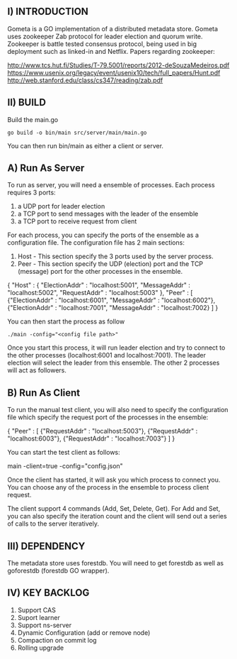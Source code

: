 
I) INTRODUCTION
---------------

Gometa is a GO implementation of a distributed metadata store. Gometa uses zookeeper Zab protocol for leader election and quorum write.  
Zookeeper is battle tested consensus protocol, being used in big deployment such as linked-in and Netflix.  Papers regarding zookeeper:

http://www.tcs.hut.fi/Studies/T-79.5001/reports/2012-deSouzaMedeiros.pdf
https://www.usenix.org/legacy/event/usenix10/tech/full_papers/Hunt.pdf
http://web.stanford.edu/class/cs347/reading/zab.pdf

II) BUILD
---------

Build the main.go

	go build -o bin/main src/server/main/main.go

You can then run bin/main as either a client or server. 

A) Run As Server
----------------

To run as server, you will need a ensemble of processes.   Each process requires 3 ports:
1) a UDP port for leader election
2) a TCP port to send messages with the leader of the ensemble
3) a TCP port to receive request from client

For each process, you can specify the ports of the ensemble as a configuration file.  The configuration file has 2 main sections:
1) Host - This section specify the 3 ports used by the server process.
2) Peer - This section specify the UDP (election) port and the TCP (message) port for the other processes in the ensemble.  

{
    "Host" : {
	       	"ElectionAddr" : "localhost:5001",
	        "MessageAddr"  : "localhost:5002",
	        "RequestAddr"  : "localhost:5003"
		    },
    "Peer" : [
	        {"ElectionAddr" : "localhost:6001",
	         "MessageAddr"  : "localhost:6002"},
            {"ElectionAddr" : "localhost:7001",
		     "MessageAddr"  : "localhost:7002}
     ]
}

You can then start the process as follow

	./main -config="<config file path>"

Once you start this process, it will run leader election and try to connect to the other processes (localhost:6001 and localhost:7001).  The leader
election will select the leader from this ensemble.   The other 2 processes will act as followers.

B) Run As Client
----------------

To run the manual test client, you will also need to specify the configuration file which specify the request port of the processes in the ensemble:

{
    "Peer" : [
	       	{"RequestAddr" : "localhost:5003"},
		    {"RequestAddr" : "localhost:6003"},
		    {"RequestAddr" : "localhost:7003"}
    ]
}

You can start the test client as follows:

main -client=true -config="config.json"

Once the client has started, it will ask you which process to connect you.  You can choose any of the process in the ensemble to process client request.

The client support 4 commands (Add, Set, Delete, Get).   For Add and Set, you can also specify the iteration count and the client will send out a series of calls to the server iteratively.

III) DEPENDENCY 
---------------

The metadata store uses forestdb.  You will need to get forestdb as well as goforestdb (forestdb GO wrapper).

IV) KEY BACKLOG
----------------

1) Support CAS
2) Suport learner
3) Support ns-server
4) Dynamic Configuration (add or remove node)
5) Compaction on commit log
6) Rolling upgrade

